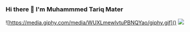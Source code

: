 ### Hi there 👋 I'm Muhammmed Tariq Mater

<!--
**Micro0x00/Micro0x00** is a ✨ _special_ ✨ repository because its `README.md` (this file) appears on your GitHub profile.

Here are some ideas to get you started:

- 🌱 I’m currently learning  ... Cyber Security
- 👯 I’m looking to collaborate on ...
- 🤔 I’m looking for help with ...
- 💬 Ask me about ...
- 📫 How to reach me: ...
- 😄 Pronouns: ...
- ⚡ Fun fact: ... I'm a Meme Lord hh
-->
![https://media.giphy.com/media/WUXLmewlvtuPBNQYao/giphy.gif]()
<img src = "https://media.giphy.com/media/WUXLmewlvtuPBNQYao/giphy.gif">

